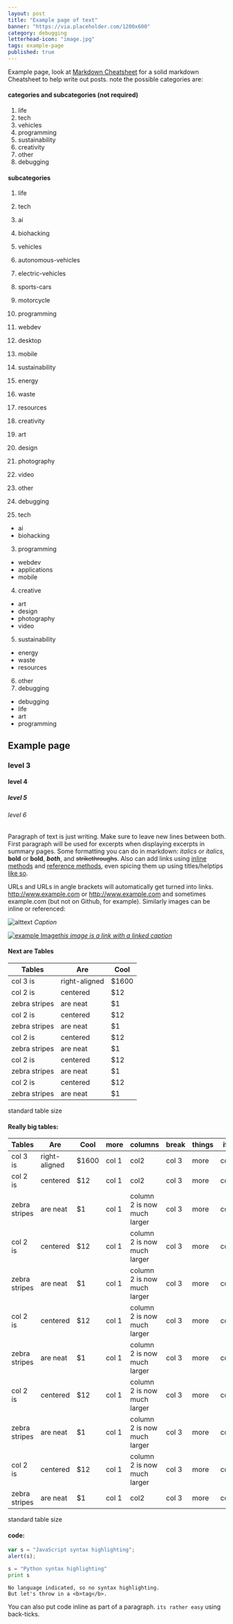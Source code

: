 ```yaml
---
layout: post
title: "Example page of text"
banner: "https://via.placeholder.com/1200x600"
category: debugging
letterhead-icon: "image.jpg"
tags: example-page
published: true
---
```

Example page, look at [Markdown Cheatsheet](https://github.com/adam-p/markdown-here/wiki/Markdown-Cheatsheet) for a solid markdown Cheatsheet to help write out posts.
note the possible categories are:

#### categories and subcategories (not required)

1. life
2. tech
3. vehicles
4. programming
5. sustainability
6. creativity
7. other
8. debugging

#### subcategories

1. life
2. tech
  1. ai
  2. biohacking
3. vehicles
  1. autonomous-vehicles
  2. electric-vehicles
  3. sports-cars
  4. motorcycle
4. programming
  1. webdev
  2. desktop
  3. mobile
5. sustainability
  1. energy
  2. waste
  3. resources
6. creativity
  1. art
  2. design
  3. photography
  4. video
7. other
8. debugging


2. tech
 - ai
 - biohacking
3. programming
 - webdev
 - applications
 - mobile
4. creative
 - art
 - design
 - photography
 - video
5. sustainability
 - energy
 - waste
 - resources
6. other
7. debugging


 - debugging
 - life
 - art
 - programming


## Example page
### level 3
#### level 4
##### level 5
###### level 6

Paragraph of text is just writing. Make sure to leave new lines between both. First paragraph will be used for excerpts when displaying excerpts in summary pages. Some formatting you can do in markdown: *italics* or _italics_, **bold** or __bold__, _**both**_, and ~~strikethroughs~~. Also can add links using [inline methods](#) and [reference methods][1], even spicing them up using titles/helptips [like so](# "example").

URLs and URLs in angle brackets will automatically get turned into links.
http://www.example.com or <http://www.example.com> and sometimes
example.com (but not on Github, for example). Similarly images can be inline or referenced:

![alttext](https://via.placeholder.com/1200x400)
*Caption*

[![example Image](https://via.placeholder.com/400x400)*this image is a link with a linked caption*](http://google.com/)

[1]: #

#### Next are Tables

| Tables        | Are           | Cool  |
| ------------- |-------------|-----|
| col 3 is      |right-aligned| $1600 |
| col 2 is      |centered     |   $12 |
| zebra stripes | are neat    |    $1 |
| col 2 is      |centered     |   $12 |
| zebra stripes | are neat    |    $1 |
| col 2 is      |centered     |   $12 |
| zebra stripes | are neat    |    $1 |
| col 2 is      |centered     |   $12 |
| zebra stripes | are neat    |    $1 |
| col 2 is      |centered     |   $12 |
| zebra stripes | are neat    |    $1 |

<figcaption>standard table size </figcaption>

#### Really big tables:

<div class=".big-table" markdown="block">

| Tables        | Are           | Cool  | more | columns | break | things | if | taken | too | far |
| ------------- |-------------|-----|---|---|---|---|---|---|---|---|
| col 3 is      |right-aligned| $1600 | col 1| col2|col 3|more|col|makes|a|mess|
| col 2 is      |centered     |   $12 |col 1| col2|col 3|more|col|makes|a|mess|
| zebra stripes | are neat    |    $1 |col 1| column 2 is now much larger|col 3|more|col|makes|a|mess|
| col 2 is      |centered     |   $12 |col 1| column 2 is now much larger|col 3|more|col|makes|a|mess|
| zebra stripes | are neat    |    $1 |col 1| column 2 is now much larger|col 3|more|col|makes|a|mess|
| col 2 is      |centered     |   $12 |col 1| column 2 is now much larger|col 3|more|col|makes|a|mess|
| zebra stripes | are neat    |    $1 |col 1| column 2 is now much larger|col 3|more|col|makes|a|mess|
| col 2 is      |centered     |   $12 |col 1| column 2 is now much larger|col 3|more|col|makes|a|mess|
| zebra stripes | are neat    |    $1 |col 1| column 2 is now much larger|col 3|more|col|makes|a|mess|
| col 2 is      |centered     |   $12 |col 1| column 2 is now much larger|col 3|more|col|makes|a|mess|
| zebra stripes | are neat    |    $1 |col 1| col2|col 3|more|col|makes|a|mess|

</div>
<figcaption>standard table size </figcaption>

#### code:

```javascript
var s = "JavaScript syntax highlighting";
alert(s);
```

```python
s = "Python syntax highlighting"
print s
```

```
No language indicated, so no syntax highlighting.
But let's throw in a <b>tag</b>.
```

You can also put code inline as part of a paragraph. `its rather easy` using back-ticks.
